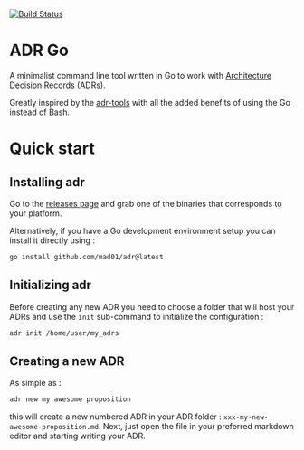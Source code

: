 [![Build Status](https://travis-ci.com/marouni/adr.svg?branch=master)](https://travis-ci.com/marouni/adr)

# ADR Go
A minimalist command line tool written in Go to work with [Architecture Decision Records](http://thinkrelevance.com/blog/2011/11/15/documenting-architecture-decisions) (ADRs).

Greatly inspired by the [adr-tools](https://github.com/npryce/adr-tools) with all the added benefits of using the Go instead of Bash.

# Quick start
## Installing adr
Go to the [releases page](https://github.com/marouni/adr/releases) and grab one of the binaries that corresponds to your platform.

Alternatively, if you have a Go development environment setup you can install it directly using :
```bash
go install github.com/mad01/adr@latest
```


## Initializing adr
Before creating any new ADR you need to choose a folder that will host your ADRs and use the `init` sub-command to initialize the configuration :

```bash
adr init /home/user/my_adrs
```

## Creating a new ADR

As simple as :
```bash
adr new my awesome proposition
```
this will create a new numbered ADR in your ADR folder :
`xxx-my-new-awesome-proposition.md`.
Next, just open the file in your preferred markdown editor and starting writing your ADR.
